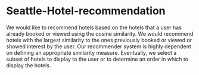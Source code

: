 # Seattle-Hotel-recommendation
We would like to recommend hotels based on the hotels that a user has already booked or viewed using the cosine similarity. We would recommend hotels with the largest similarity to the ones previously booked or viewed or showed interest by the user. Our recommender system is highly dependent on defining an appropriate similarity measure. Eventually, we select a subset of hotels to display to the user or to determine an order in which to display the hotels.
